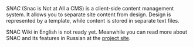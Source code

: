 _SNAC_ (Snac is Not at All a CMS) is a client-side content management system. It allows you to separate site content from design. Design is represented by a template, while content is stored in separate text files.

SNAC Wiki in English is not ready yet. Meanwhile you can read more about SNAC and its features in Russian at the [project site](http:///www.mavsic.ru/snac).